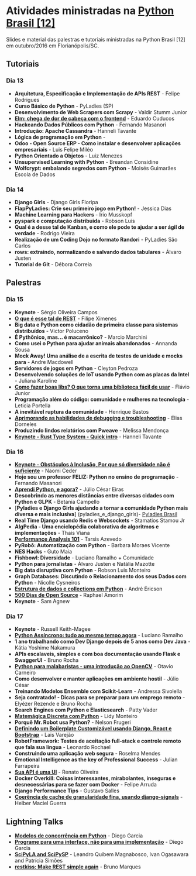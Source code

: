 # Atividades ministradas na [Python Brasil [12]](http://2016.pythonbrasil.org.br)

Slides e material das palestras e tutoriais ministradas na Python Brasil \[12\] em
outubro/2016 em Florianópolis/SC.

## Tutoriais

### Dia 13

- **Arquitetura, Especificação e Implementação de APIs REST** - Felipe Rodrigues
- **Curso Básico de Python** - PyLadies (SP)
- **Desenvolvimento de Web Scrapers com Scrapy** - Valdir Stumm Junior
- **[Elm: chega de dor de cabeça com o frontend](http://cuducos.me/2016/09/17/porque-elm.html)** - Eduardo Cuducos
- **Hackeando Dados Públicos com Python** - Fernando Masanori
- **Introdução: Apache Cassandra** - Hanneli Tavante
- **Lógica de programação em Python** -
- **Odoo - Open Source ERP - Como instalar e desenvolver aplicações empresariais** - Luis Felipe Miléo
- **Python Orientado a Objetos** - Luiz Menezes
- **Unsupervised Learning with Python** - Breandan Considine
- **Wolfcrypt: embalando segredos com Python** - Moisés Guimarães
Escola de Dados

### Dia 14

- **Django Girls** - Django Girls Floripa
- **FlapPyLadies: Crie seu primeiro jogo em Python!** - Jessica Dias
- **Machine Learning para Hackers** - Irio Musskopf
- **pyspark e computação distribuida** - Robson Luis
- **Qual é a desse tal de Kanban, e como ele pode te ajudar a ser ágil de verdade** - Rodrigo Vieira
- **Realização de um Coding Dojo no formato Randori** - PyLadies São Carlos
- **rows: extraindo, normalizando e salvando dados tabulares** - Álvaro Justen
- **Tutorial de Git** - Débora Correia

## Palestras

### Dia 15

- **Keynote** - Sérgio Oliveira Campos
- **[O que é esse tal de REST](http://www.vinta.com.br/blog/2016/python-brasil12-talks/#rest)** - Filipe Ximenes
- **Big data e Python como cidadão de primeira classe para sistemas distribuídos** - Victor Poluceno
- **É Pythônico, mas... é macarrônico?** - Marcio Marchini
- **Como usei o Python para ajudar animais abandonados** - Annanda Sousa
- **Mock Away! Uma análise de a escrita de testes de unidade e mocks para** - Andre Macdowell
- **Servidores de jogos em Python** - Cleyton Pedroza
- **Desenvolvendo soluções de IoT usando Python com as placas da Intel** - Juliana Karoline
- **[Como fazer boas libs? O que torna uma biblioteca fácil de usar](http://www.vinta.com.br/blog/2016/python-brasil12-talks/#boas-libs)** - Flávio Junior
- **Programação além do código: comunidade e mulheres na tecnologia** - Leticia Portella
- **A inevitável ruptura da comunidade** - Henrique Bastos
- **[Aprimorando as habilidades de debugging e troubleshooting](https://speakerdeck.com/eliasdorneles/aprimorando-as-habilidades-de-debugging-e-troubleshooting)** - Elias Dorneles
- **Produzindo lindos relatórios com Pweave** - Melissa Mendonça
- **[Keynote - Rust Type System - Quick intro](http://slides.com/hannelitavante-hannelita/rust-type-system-pybr12#/)** - Hanneli Tavante

### Dia 16

- **[Keynote - Obstáculos à Inclusão, Por que só diversidade não é suficiente](https://docs.google.com/presentation/d/1L4nqmPQl8NEoh3LnKXN-8qQ1vHfcQgfLB9xKqB4KM38/edit#slide=id.p)** - Naomi Ceder
- **Hoje sou um professor FELIZ: Python no ensino de programação** - Fernando Masanori
- **[Aprendi Python, e agora?](aprendi_python_e_agora)** - Júlio César Eiras
- **Descobrindo as menores distâncias entre diversas cidades com Python e GLPK** - Betania Campello
- [**Pyladies e Django Girls ajudando a tornar a comunidade Python mais diversa e mais inclusiva**] (pyladies_e_django_girls)- [Pyladies Brasil](https://www.facebook.com/PyLadiesBrazil/)
- **Real Time Django usando Redis e Websockets** - Stamatios Stamou Jr
- **AlgPedia - Uma enciclopédia colaborativa de algoritmos e implementações** - Thais Viana
- **[Performance Analysis 101](performance_analysis_101)** - Tarsis Azevedo
- **PyRobô: Automatização com Python** - Barbara Moraes Vicente
- **NES Hacks** - Guto Maia
- **Fishbowl: Diversidade** - Luciano Ramalho + Comunidade
- **Python para jornalistas** - Álvaro Justen e Natália Mazotte
- **Big data disruptiva com Python** - Robson Luis Monteiro
- **Graph Databases: Discutindo o Relacionamento dos seus Dados com Python** - Nicolle Cysneiros
- **[Estrutura de dados e collections em Python](http://www.vinta.com.br/blog/2016/python-brasil12-talks/#estrutura-de-dados)** - André Ericson
- **[500 Dias de Open Source](500_dias_de_open_source)** - Raphael Amorim
- **Keynote** - Sam Agnew

### Dia 17

- **Keynote** - Russell Keith-Magee
- **[Python Assíncrono: tudo ao mesmo tempo agora](tudo_ao_mesmo_tempo_python_assincrono)** - Luciano Ramalho
- **1 ano trabalhando como Dev Django depois de 5 anos como Dev Java** - Kátia Yoshime Nakamura
- **APIs escalaveis, simples e com boa documentação usando Flask e SwaggerUI** - Bruno Rocha
- **[Python para malabaristas - uma introdução ao OpenCV](python_para_malabaristas)** - Otavio Carneiro
- **Como desenvolver e manter aplicações em ambiente hostil** - Júlio César
- **Treinando Modelos Ensemble com Scikit-Learn** - Andressa Sivolella
- **Seja contratado! - Dicas para se preparar para um emprego remoto** - Elyézer Rezende e Bruno Rocha
- **Search Engines com Python e Elasticsearch** - Patty Vader
- **[Matemágica Discreta com Python](https://speakerdeck.com/lidymonteiro/python-brasil-12-matemagica-discreta-com-python)** - Lidy Monteiro
- **Porquê Mr. Robot usa Python?** - Nelson Frugeri
- **[Definindo um Boilerplate Customizável usando Django, React e Bootstrap](http://www.vinta.com.br/blog/2016/python-brasil12-talks/#boilerplate)** - Lais Varejão
- **RobotFramework: Testes de aceitação full-stack e controle remoto que fala sua lingua** - Leonardo Rochael
- **Construindo uma aplicação web segura** - Roselma Mendes
- **Emotional Intelligence as the key of Professional Success** - Julian Farrapeira
- **[Sua API é uma UI](sua_api_e_uma_ui)** - Renato Oliveira
- **Docker Overkill: Coisas interessantes, mirabolantes, inseguras e desnecessárias para se fazer com Docker** - Felipe Arruda
- **Django Performance Tips** - Gustavo Salles
- **[Coerência de cache de granularidade fina, usando django-signals](coerencia_de_cache)** - Helber Maciel Guerra

## Lightning Talks

- **[Modelos de concorrência em Python](https://speakerdeck.com/drgarcia1986/modelos-de-concorrencia-em-python)** - Diego Garcia
- **[Programe para uma interface, não para uma implementação](https://speakerdeck.com/drgarcia1986/programe-para-uma-interface-nao-para-uma-implementacao)** - Diego Garcia
- **[SciPyLA and SciPySP](https://speakerdeck.com/leandroqm/lightning-talk-at-python-brasil-12)** - Leandro Quibem Magnabosco, Ivan Ogasawara and Patrícia Simões
- **[restkiss: Make REST simple again](https://speakerdeck.com/elsaico/restkiss-make-rest-simple-again)** - Bruno Marques
